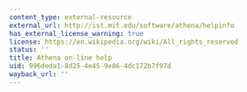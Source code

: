 ```yaml
---
content_type: external-resource
external_url: http://ist.mit.edu/software/athena/helpinfo
has_external_license_warning: true
license: https://en.wikipedia.org/wiki/All_rights_reserved
status: ''
title: Athena on-line help
uid: 996deda1-8d25-4e45-9e86-4dc172b7f97d
wayback_url: ''
---
```

